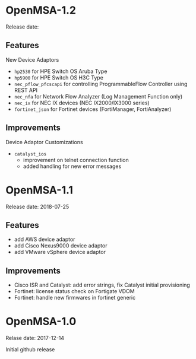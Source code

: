 OpenMSA-1.2
===========

Release date:

Features
--------

New Device Adaptors

- `hp2530` for HPE Switch OS Aruba Type
- `hp5900` for HPE Switch OS H3C Type
- `nec_pflow_pfcscapi` for controlling ProgrammableFlow Controller using REST API
- `nec_nfa` for Network Flow Analyzer (Log Management Function only)
- `nec_ix` for NEC IX devices (NEC IX2000/IX3000 series)
- `fortinet_json` for Fortinet devices (FortiManager, FortiAnalyzer)


Improvements
------------

Device Adaptor Customizations

- `catalyst_ios`
  - improvement on telnet connection function
  - added handling for new error messages


OpenMSA-1.1
===========

Release date: 2018-07-25

Features
--------

- add AWS device adaptor
- add Cisco Nexus9000 device adaptor
- add VMware vSphere device adaptor

Improvements
------------

- Cisco ISR and Catalyst: add error strings, fix Catalyst initial provisioning
- Fortinet: license status check on Fortigate VDOM
- Fortinet: handle new firmwares in fortinet generic


OpenMSA-1.0
===========

Relase date: 2017-12-14

Initial github release
